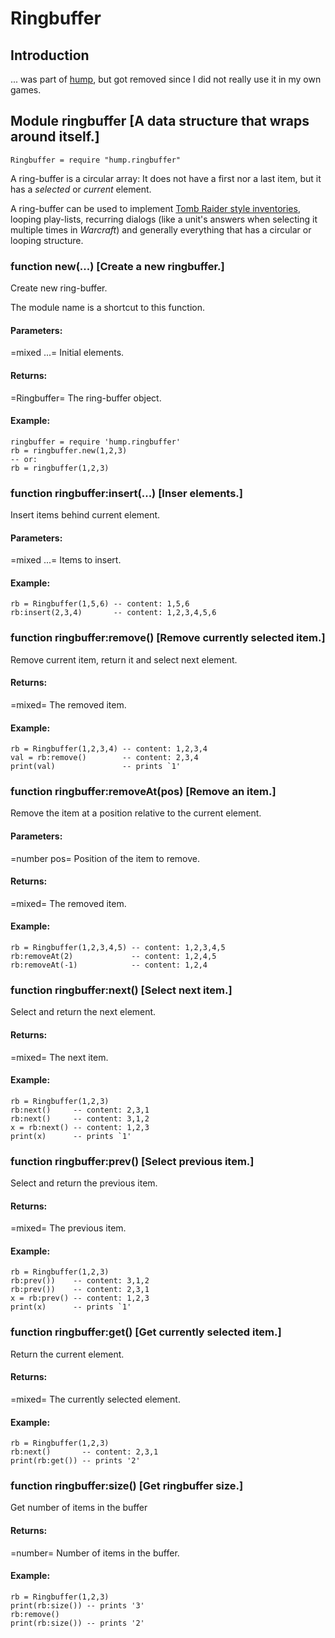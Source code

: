 # Ringbuffer

## Introduction

... was part of [hump](http://vrld.github.com/hump), but got removed since I
did not really use it in my own games.

## Module ringbuffer [A data structure that wraps around itself.]

	Ringbuffer = require "hump.ringbuffer"

A ring-buffer is a circular array: It does not have a first nor a last item,
but it has a *selected* or *current* element.

A ring-buffer can be used to implement [Tomb Raider style
inventories](http://www.youtube.com/watch?v=YTdsKq77_lg), looping play-lists,
recurring dialogs (like a unit's answers when selecting it multiple
times in *Warcraft*) and generally everything that has a circular or looping
structure.

### function new(...) [Create a new ringbuffer.]

Create new ring-buffer.

The module name is a shortcut to this function.

#### Parameters:

=mixed ...=
	Initial elements.

#### Returns:

=Ringbuffer=
	The ring-buffer object.

#### Example:

	ringbuffer = require 'hump.ringbuffer'
	rb = ringbuffer.new(1,2,3)
	-- or:
	rb = ringbuffer(1,2,3)

### function ringbuffer:insert(...) [Inser elements.]

Insert items behind current element.

#### Parameters:

=mixed ...=
	Items to insert.

#### Example:

	rb = Ringbuffer(1,5,6) -- content: 1,5,6
	rb:insert(2,3,4)       -- content: 1,2,3,4,5,6


### function ringbuffer:remove() [Remove currently selected item.]

Remove current item, return it and select next element.

#### Returns:

=mixed=
	The removed item.

#### Example:

	rb = Ringbuffer(1,2,3,4) -- content: 1,2,3,4
	val = rb:remove()        -- content: 2,3,4
	print(val)               -- prints `1'


### function ringbuffer:removeAt(pos) [Remove an item.]

Remove the item at a position relative to the current element.

#### Parameters:

=number pos=
	Position of the item to remove.


#### Returns:

=mixed=
	The removed item.


#### Example:

	rb = Ringbuffer(1,2,3,4,5) -- content: 1,2,3,4,5
	rb:removeAt(2)             -- content: 1,2,4,5
	rb:removeAt(-1)            -- content: 1,2,4


### function ringbuffer:next() [Select next item.]

Select and return the next element.

#### Returns:

=mixed=
	The next item.

#### Example:

	rb = Ringbuffer(1,2,3)
	rb:next()     -- content: 2,3,1
	rb:next()     -- content: 3,1,2
	x = rb:next() -- content: 1,2,3
	print(x)      -- prints `1'

### function ringbuffer:prev() [Select previous item.]

Select and return the previous item.

#### Returns:

=mixed=
	The previous item.

#### Example:

	rb = Ringbuffer(1,2,3)
	rb:prev())    -- content: 3,1,2
	rb:prev())    -- content: 2,3,1
	x = rb:prev() -- content: 1,2,3
	print(x)      -- prints `1'


### function ringbuffer:get() [Get currently selected item.]

Return the current element.

#### Returns:

=mixed=
	The currently selected element.


#### Example:

	rb = Ringbuffer(1,2,3)
	rb:next()       -- content: 2,3,1
	print(rb:get()) -- prints '2'


### function ringbuffer:size() [Get ringbuffer size.]

Get number of items in the buffer

#### Returns:

=number=
	Number of items in the buffer.

#### Example:

	rb = Ringbuffer(1,2,3)
	print(rb:size()) -- prints '3'
	rb:remove()
	print(rb:size()) -- prints '2'
